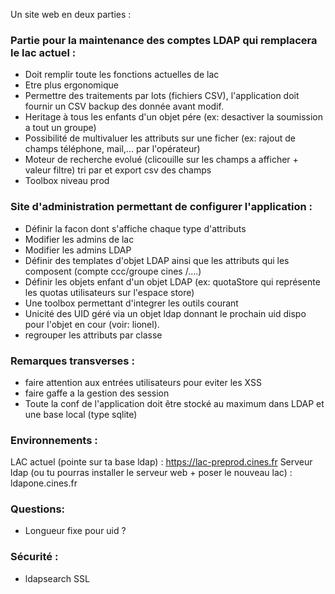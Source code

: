 Un site web en deux parties :

### Partie pour la maintenance des comptes LDAP qui remplacera le lac actuel :
- Doit remplir toute les fonctions actuelles de lac
- Etre plus ergonomique
- Permettre des traitements par lots (fichiers CSV), l'application doit fournir un CSV backup des donnée avant modif.
- Heritage à tous les enfants d'un objet pére (ex: desactiver la soumission a tout un groupe)
- Possibilité de multivaluer les attributs sur une ficher (ex: rajout de champs téléphone, mail,... par l'opérateur)
- Moteur de recherche evolué (clicouille sur les champs a afficher + valeur filtre)  tri par et export csv des champs
- Toolbox niveau prod


### Site d'administration permettant de configurer l'application :
- Définir la facon dont s'affiche chaque type d'attributs
- Modifier les admins de lac
- Modifier les admins LDAP
- Définir des templates d'objet LDAP ainsi que les attributs qui les composent (compte ccc/groupe cines /....)
- Définir les objets enfant d'un objet LDAP (ex: quotaStore qui représente les quotas utilisateurs sur l'espace store)
- Une toolbox permettant d'integrer les outils courant
- Unicité des UID géré via un objet ldap donnant le prochain uid dispo pour l'objet en cour (voir: lionel).
- regrouper les attributs par classe

### Remarques transverses :
- faire attention aux entrées utilisateurs pour eviter les XSS
- faire gaffe a la gestion des session
- Toute la conf de l'application doit être stocké au maximum dans LDAP et une base local (type sqlite)



### Environnements :
LAC actuel (pointe sur ta base ldap) : https://lac-preprod.cines.fr
Serveur ldap (ou tu pourras installer le serveur web + poser le nouveau lac) : ldapone.cines.fr

### Questions:
- Longueur fixe pour uid ?



### Sécurité :
- ldapsearch SSL
